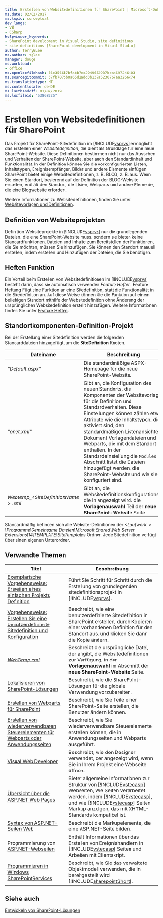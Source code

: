 ```yaml
---
title: Erstellen von Websitedefinitionen für SharePoint | Microsoft-Dokumentation
ms.date: 02/02/2017
ms.topic: conceptual
dev_langs:
- VB
- CSharp
helpviewer_keywords:
- SharePoint development in Visual Studio, site definitions
- site definitions [SharePoint development in Visual Studio]
author: TerryGLee
ms.author: tglee
manager: douge
ms.workload:
- office
ms.openlocfilehash: 66e3566b7bfabb7ec2049632937beaa697246403
ms.sourcegitcommit: 37fb7075b0a65d2add3b137a5230767aa3266c74
ms.translationtype: MT
ms.contentlocale: de-DE
ms.lasthandoff: 01/02/2019
ms.locfileid: "53868325"
---
```

# <a name="create-site-definitions-for-sharepoint"></a>Erstellen von Websitedefinitionen für SharePoint
  Das Projekt für SharePoint-Sitedefinition im [!INCLUDE[vsprvs](../sharepoint/includes/vsprvs-md.md)] ermöglicht das Erstellen einer *Websitedefinition*, die dient als Grundlage für eine neue SharePoint-Website. Diese Definitionen bestimmen nicht nur das Aussehen und Verhalten der SharePoint-Website, aber auch den Standardinhalt und Funktionalität. In der Definition können Sie die vorkonfigurierten Listen, Inhaltstypen, Ereignisempfänger, Bilder und andere Elemente einfügen. SharePoint bietet einige Websitedefinitionen, z. B. BLOG, z. B. aus. Wenn Sie einen Standort, basierend auf der Definition der BLOG-Website erstellen, enthält den Standort, die Listen, Webparts und andere Elemente, die eine Blogwebsite erfordert.  
  
 Weitere Informationen zu Websitedefinitionen, finden Sie unter [Websitevorlagen und Definitionen](http://go.microsoft.com/fwlink/?LinkId=179134).  
  
## <a name="site-definition-projects"></a>Definition von Websiteprojekten
 Definition Websiteprojekte in [!INCLUDE[vsprvs](../sharepoint/includes/vsprvs-md.md)] nur die grundlegenden Dateien, die eine SharePoint-Website muss, sondern sie bieten keine Standardfunktionen. Dateien und Inhalte zum Bereitstellen der Funktionen, die Sie möchten, müssen Sie hinzufügen. Sie können den Standort manuell erstellen, indem erstellen und Hinzufügen der Dateien, die Sie benötigen.  
  
## <a name="feature-stapling"></a>Heften Funktion
 Ein Vorteil beim Erstellen von Websitedefinitionen im [!INCLUDE[vsprvs](../sharepoint/includes/vsprvs-md.md)] besteht darin, dass sie automatisch verwenden *Feature Heften*. Feature Heftung Fügt eine Funktion an eine Sitedefinition, statt die Funktionalität in die Sitedefinition an. Auf diese Weise können Sie die Funktion auf einem beliebigen Standort mithilfe der Websitedefinition ohne Änderung der ursprünglichen Websitedefinition erstellt hinzufügen. Weitere Informationen finden Sie unter [Feature Heften](http://go.microsoft.com/fwlink/?LinkID=119283).  
  
## <a name="site-definition-project-components"></a>Standortkomponenten-Definition-Projekt
 Bei der Erstellung einer Sitedefinition werden die folgenden Standarddateien hinzugefügt, um die **SiteDefinition** Knoten.  
  
|Dateiname|Beschreibung|  
|---------------|-----------------|  
|*"Default.aspx"*|Die standardmäßige ASPX-Homepage für die neue SharePoint-Website.|  
|*"onet.xml"*|Gibt an, die Konfiguration des neuen Standorts, die Komponenten der Websitevorlage für die Definition und Standardverhalten. Diese Einstellungen können zählen etwa Attribute wie die Inhaltstypen, die aktiviert sind, den standardmäßigen Listenansichten Dokument Vorlagendateien und Webparts, die mit dem Standort enthalten. In der Standardeinstellung die `Modules` Abschnitt listet die Dateien hinzugefügt werden, die SharePoint-Website und wie sie konfiguriert sind.|  
|*Webtemp_\<SiteDefinitionName > .xml*|Gibt an, die Websitedefinitionskonfigurationen, die in angezeigt wird. die **Vorlagenauswahl** Teil der **neue SharePoint-Website** Seite.|  
  
 Standardmäßig befinden sich alle Website-Definitionen der  *\<Laufwerk: > \Programme\Gemeinsame Dateien\Microsoft Shared\Web Server Extensions\14\TEMPLATE\SiteTemplates* Ordner. Jede Sitedefinition verfügt über einen eigenen Unterordner.  
  
## <a name="related-topics"></a>Verwandte Themen
  
|Titel|Beschreibung|  
|-----------|-----------------|  
|[Exemplarische Vorgehensweise: Erstellen eines einfachen Projekts Definition](../sharepoint/walkthrough-create-a-basic-site-definition-project.md)|Führt Sie Schritt für Schritt durch die Erstellung von grundlegenden sitedefinitionsprojekt in [!INCLUDE[vsprvs](../sharepoint/includes/vsprvs-md.md)].|  
|[Vorgehensweise: Erstellen Sie eine benutzerdefinierte Sitedefinition und Konfiguration](http://go.microsoft.com/fwlink/?LinkId=183309)|Beschreibt, wie eine benutzerdefinierte Sitedefinition in SharePoint erstellen, durch Kopieren einer vorhandenen Definition für den Standort aus, und klicken Sie dann die Kopie ändern.|  
|[*WebTemp.xml*](http://go.microsoft.com/fwlink/?LinkId=183310)|Beschreibt die ursprüngliche Datei, der angibt, die Websitedefinitionen zur Verfügung, in der **Vorlagenauswahl** im Abschnitt der **neue SharePoint-Website** Seite.|  
|[Lokalisieren von SharePoint-Lösungen](../sharepoint/localizing-sharepoint-solutions.md)|Beschreibt, wie die SharePoint-Lösungen für die globale Verwendung vorzubereiten.|  
|[Erstellen von Webparts für SharePoint](../sharepoint/creating-web-parts-for-sharepoint.md)|Beschreibt, wie Sie Teile einer SharePoint-Seite erstellen, die Benutzer ändern können.|  
|[Erstellen von wiederverwendbaren Steuerelementen für Webparts oder Anwendungsseiten](../sharepoint/creating-reusable-controls-for-web-parts-or-application-pages.md)|Beschreibt, wie Sie wiederverwendbare Steuerelemente erstellen können, die in Anwendungsseiten und Webparts ausgeführt.|  
|[Visual Web Developer](http://go.microsoft.com/fwlink/?LinkId=178725)|Beschreibt, wie den Designer verwendet, der angezeigt wird, wenn Sie in Ihrem Projekt eine Webseite öffnen.|  
|[Übersicht über die ASP.NET Web Pages](http://go.microsoft.com/fwlink/?LinkId=178726)|Bietet allgemeine Informationen zur Struktur von [!INCLUDE[vstecasp](../sharepoint/includes/vstecasp-md.md)] Webseiten, wie Seiten verarbeitet werden, indem [!INCLUDE[vstecasp](../sharepoint/includes/vstecasp-md.md)], und wie [!INCLUDE[vstecasp](../sharepoint/includes/vstecasp-md.md)] Seiten Markup anzeigen, das mit XHTML-Standards kompatibel ist.|  
|[Syntax von ASP.NET-Seiten Web](http://go.microsoft.com/fwlink/?LinkId=178727)|Beschreibt die Markupelemente, die eine ASP.NET-Seite bilden.|  
|[Programmierung von ASP.NET-Webseiten](http://go.microsoft.com/fwlink/?LinkId=178728)|Enthält Informationen über das Erstellen von Ereignishandlern in [!INCLUDE[vstecasp](../sharepoint/includes/vstecasp-md.md)] Seiten und Arbeiten mit Clientskript.|  
|[Programmieren in Windows SharePointServices](http://go.microsoft.com/fwlink/?LinkId=178729)|Beschreibt, wie Sie das verwaltete Objektmodell verwenden, die in bereitgestellt wird [!INCLUDE[sharepointShort](../sharepoint/includes/sharepointshort-md.md)].|  
  
## <a name="see-also"></a>Siehe auch
 [Entwickeln von SharePoint-Lösungen](../sharepoint/developing-sharepoint-solutions.md)  
